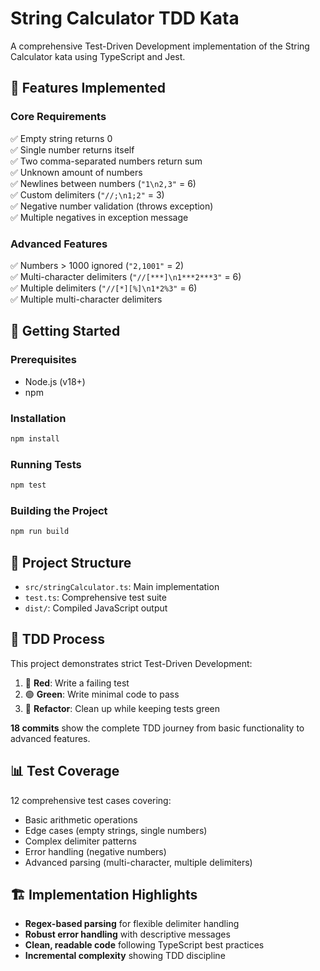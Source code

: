 # String Calculator TDD Kata

A comprehensive Test-Driven Development implementation of the String Calculator kata using TypeScript and Jest.

## 🎯 Features Implemented

### Core Requirements
✅ Empty string returns 0  
✅ Single number returns itself  
✅ Two comma-separated numbers return sum  
✅ Unknown amount of numbers  
✅ Newlines between numbers (`"1\n2,3"` = 6)  
✅ Custom delimiters (`"//;\n1;2"` = 3)  
✅ Negative number validation (throws exception)  
✅ Multiple negatives in exception message  

### Advanced Features
✅ Numbers > 1000 ignored (`"2,1001"` = 2)  
✅ Multi-character delimiters (`"//[***]\n1***2***3"` = 6)  
✅ Multiple delimiters (`"//[*][%]\n1*2%3"` = 6)  
✅ Multiple multi-character delimiters  

## 🚀 Getting Started

### Prerequisites
- Node.js (v18+)
- npm

### Installation
```bash
npm install
```

### Running Tests
```bash
npm test
```

### Building the Project
```bash
npm run build
```

## 📁 Project Structure

- `src/stringCalculator.ts`: Main implementation
- `test.ts`: Comprehensive test suite
- `dist/`: Compiled JavaScript output

## 🔄 TDD Process

This project demonstrates strict Test-Driven Development:
1. 🔴 **Red**: Write a failing test
2. 🟢 **Green**: Write minimal code to pass
3. 🔵 **Refactor**: Clean up while keeping tests green

**18 commits** show the complete TDD journey from basic functionality to advanced features.

## 📊 Test Coverage

12 comprehensive test cases covering:
- Basic arithmetic operations
- Edge cases (empty strings, single numbers)
- Complex delimiter patterns
- Error handling (negative numbers)
- Advanced parsing (multi-character, multiple delimiters)

## 🏗️ Implementation Highlights

- **Regex-based parsing** for flexible delimiter handling
- **Robust error handling** with descriptive messages
- **Clean, readable code** following TypeScript best practices
- **Incremental complexity** showing TDD discipline